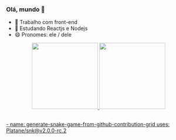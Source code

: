 ### Olá, mundo 👋

- 🔭 Trabalho com front-end
- 🌱 Estudando Reactjs e Nodejs
- 😄 Pronomes: ele / dele


<div align="center">
  <a href="https://github.com/victor-galvao">
  <img height="180em" src="https://github-readme-stats.vercel.app/api?username=victor-galvao&show_icons=true&theme=dark&include_all_commits=true&count_private=true"/>
  <img height="180em" src="https://github-readme-stats.vercel.app/api/top-langs/?username=victor-galvao&layout=compact&langs_count=7&theme=dark"/>
</div>
  
   ##
 
<div> 
  
  <div>
 - name: generate-snake-game-from-github-contribution-grid
  uses: Platane/snk@v2.0.0-rc.2
  </div>
 
 
